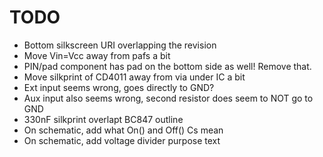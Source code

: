 # TODO

  * Bottom silkscreen URI overlapping the revision
  * Move Vin=Vcc away from pafs a bit
  * PIN/pad component has pad on the bottom side as well! Remove that.
  * Move silkprint of CD4011 away from via under IC a bit
  * Ext input seems wrong, goes directly to GND?
  * Aux input also seems wrong, second resistor does seem to NOT go to GND
  * 330nF silkprint overlapt BC847 outline
  * On schematic, add what On() and Off() Cs mean
  * On schematic, add voltage divider purpose text

